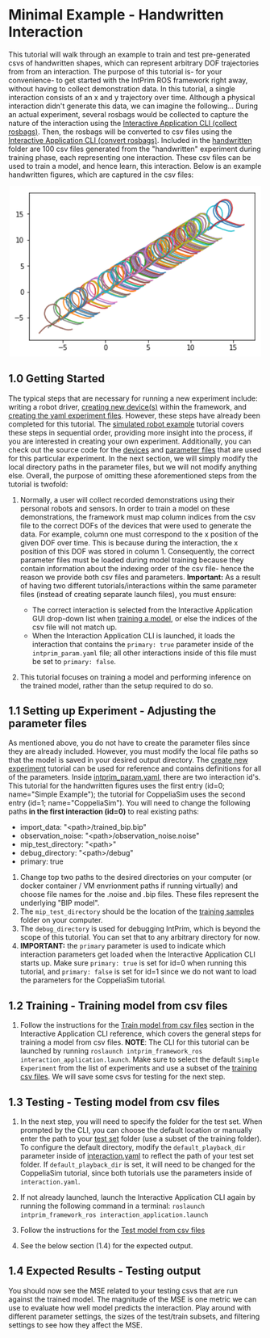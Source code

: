 # Minimal Example - Handwritten Interaction
This tutorial will walk through an example to train and test pre-generated csvs of handwritten shapes, which can represent arbitrary DOF trajectories from from an interaction. The purpose of this tutorial is- for your convenience- to get started with the IntPrim ROS framework right away, without having to collect demonstration data. In this tutorial, a single interaction consists of an x and y trajectory over time. Although a physical interaction didn't generate this data, we can imagine the following... During an actual experiment, several rosbags would be collected to capture the nature of the interaction using the [Interactive Application CLI (collect rosbags)](sub_tutorials/interactive_application_cli.md#collect-rosbags-during-training). Then, the rosbags will be converted to csv files using the [Interactive Application CLI (convert rosbags)](sub_tutorials/interactive_application_cli.md#convert-rosbags-to-csv-files). Included in the [handwritten](tutorial_examples/handwritten/csvs) folder are 100 csv files generated from the "handwritten" experiment during training phase, each representing one interaction. These csv files can be used to train a model, and hence learn, this interaction. Below is an example handwritten figures, which are captured in the csv files:

<p align="center">
  <img src="../media/handwritten.png" width="500"/>
</p>

## **1.0 Getting Started**
The typical steps that are necessary for running a new experiment include: writing a robot driver, [creating new device(s)](4_creating_new_device.md) within the framework, and [creating the yaml experiment files](5_creating_new_experiment.md). However, these steps have already been completed for this tutorial. The [simulated robot example](3_robot_example.md) tutorial covers these steps in sequential order, providing more insight into the process, if you are interested in creating your own experiment. Additionally, you can check out the source code for the  [devices](../../include/intprim_framework_ros/devices) and [parameter files](../../param) that are used for this particular experiment. In the next section, we will simply modify the local directory paths in the parameter files, but we will not modify anything else. Overall, the purpose of omitting these aforementioned steps from the tutorial is twofold: 

1. Normally, a user will collect recorded demonstrations using their personal robots and sensors. In order to train a model on these demonstrations, the framework must map column indices from the csv file to the correct DOFs of the devices that were used to generate the data. For example, column one must correspond to the x position of the given DOF over time. This is because during the interaction, the x position of this DOF was stored in column 1. Consequently, the correct parameter files must be loaded during model training because they contain information about the indexing order of the csv file- hence the reason we provide both csv files and parameters. **Important:** As a result of having two different tutorials/interactions within the same parameter files (instead of creating separate launch files), you must ensure:
   * The correct interaction is selected from the Interactive Application GUI drop-down list when [training a model](sub_tutorials/interactive_application_cli.md#train-model-from-csv-files), or else the indices of the csv file will not match up.
   * When the Interaction Application CLI is launched, it loads the interaction that contains the `primary: true` parameter inside of the `intprim_param.yaml` file; all other interactions inside of this file must be set to `primary: false`.

2. This tutorial focuses on training a model and performing inference on the trained model, rather than the setup required to do so.

## **1.1 Setting up Experiment** - Adjusting the parameter files
As mentioned above, you do not have to create the parameter files since they are already included. However, you must modify the local file paths so that the model is saved in your desired output directory. The [create new experiment](5_creating_new_experiment.md) tutorial can be used for reference and contains definitions for all of the parameters. Inside [intprim_param.yaml](../../param/intprim_param.yaml), there are two interaction id's. This tutorial for the handwritten figures uses the first entry (id=0; name="Simple Example"); the tutorial for CoppeliaSim uses the second entry (id=1; name="CoppeliaSim"). You will need to change the following paths **in the first interaction (id=0)** to real existing paths:

* import_data: "\<path\>/trained_bip.bip"
* observation_noise: "\<path\>/observation_noise.noise"
* mip_test_directory: "\<path\>"
* debug_directory: "\<path\>/debug"
* primary: true
    
1. Change top two paths to the desired directories on your computer (or docker container / VM envrionment paths if running virtually) and choose file names for the .noise and .bip files. These files represent the underlying "BIP model".
2. The `mip_test_directory` should be the location of the [training samples](tutorial_examples/handwritten/csvs) folder on your computer.
3. The `debug_directory` is used for debugging IntPrim, which is beyond the scope of this tutorial. You can set that to any arbitrary directory for now.
4. **IMPORTANT:** the `primary` parameter is used to indicate which interaction parameters get loaded when the Interactive Application CLI starts up. Make sure `primary: true` is set for id=0 when running this tutorial, and `primary: false` is set for id=1 since we do not want to load the parameters for the CoppeliaSim tutorial.

## **1.2 Training** - Training model from csv files

1. Follow the instructions for the [Train model from csv files](sub_tutorials/interactive_application_cli.md#train-model-from-csv-files) section in the Interactive Application CLI reference, which covers the general steps for training a model from csv files. **NOTE**: The CLI for this tutorial can be launched by running `roslaunch intprim_framework_ros interaction_application.launch`. Make sure to select the default `Simple Experiment` from the list of experiments and use a subset of the [training csv files](tutorial_examples/handwritten/csvs). We will save some csvs for testing for the next step.

## **1.3 Testing** - Testing model from csv files
1. In the next step, you will need to specify the folder for the test set. When prompted by the CLI, you can choose the default location or manually enter the path to your [test set](tutorial_examples/handwritten/csvs) folder (use a subset of the training folder). To configure the default directory, modify the `default_playback_dir` parameter inside of [interaction.yaml](../../param/interaction.yaml) to reflect the path of your test set folder. If `default_playback_dir` is set, it will need to be changed for the CoppeliaSim tutorial, since both tutorials use the parameters inside of `interaction.yaml`.

2. If not already launched, launch the Interactive Application CLI again by running the following command in a terminal:
`roslaunch intprim_framework_ros interaction_application.launch`

3. Follow the instructions for the [Test model from csv files](sub_tutorials/interactive_application_cli.md#test-model-from-csv-files)

4. See the below section (1.4) for the expected output.

## **1.4 Expected Results** - Testing output

You should now see the MSE related to your testing csvs that are run against the trained model. The magnitude of the MSE is one metric we can use to evaluate how well model predicts the interaction. Play around with different parameter settings, the sizes of the test/train subsets, and filtering settings to see how they affect the MSE.
